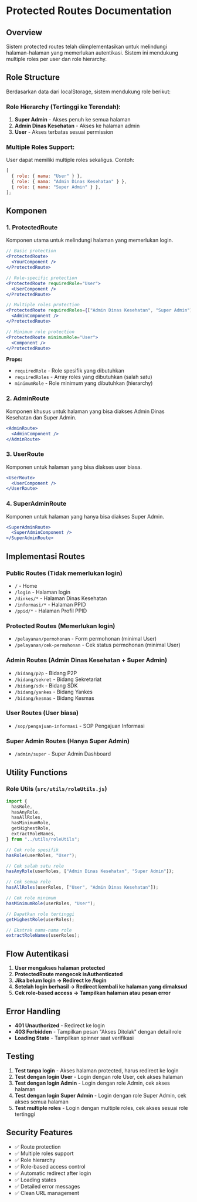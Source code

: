 # Protected Routes Documentation

## Overview

Sistem protected routes telah diimplementasikan untuk melindungi halaman-halaman yang memerlukan autentikasi. Sistem ini mendukung multiple roles per user dan role hierarchy.

## Role Structure

Berdasarkan data dari localStorage, sistem mendukung role berikut:

### Role Hierarchy (Tertinggi ke Terendah):

1. **Super Admin** - Akses penuh ke semua halaman
2. **Admin Dinas Kesehatan** - Akses ke halaman admin
3. **User** - Akses terbatas sesuai permission

### Multiple Roles Support:

User dapat memiliki multiple roles sekaligus. Contoh:

```javascript
[
  { role: { nama: "User" } },
  { role: { nama: "Admin Dinas Kesehatan" } },
  { role: { nama: "Super Admin" } },
];
```

## Komponen

### 1. ProtectedRoute

Komponen utama untuk melindungi halaman yang memerlukan login.

```jsx
// Basic protection
<ProtectedRoute>
  <YourComponent />
</ProtectedRoute>

// Role-specific protection
<ProtectedRoute requiredRole="User">
  <UserComponent />
</ProtectedRoute>

// Multiple roles protection
<ProtectedRoute requiredRoles={["Admin Dinas Kesehatan", "Super Admin"]}>
  <AdminComponent />
</ProtectedRoute>

// Minimum role protection
<ProtectedRoute minimumRole="User">
  <Component />
</ProtectedRoute>
```

**Props:**

- `requiredRole` - Role spesifik yang dibutuhkan
- `requiredRoles` - Array roles yang dibutuhkan (salah satu)
- `minimumRole` - Role minimum yang dibutuhkan (hierarchy)

### 2. AdminRoute

Komponen khusus untuk halaman yang bisa diakses Admin Dinas Kesehatan dan Super Admin.

```jsx
<AdminRoute>
  <AdminComponent />
</AdminRoute>
```

### 3. UserRoute

Komponen untuk halaman yang bisa diakses user biasa.

```jsx
<UserRoute>
  <UserComponent />
</UserRoute>
```

### 4. SuperAdminRoute

Komponen untuk halaman yang hanya bisa diakses Super Admin.

```jsx
<SuperAdminRoute>
  <SuperAdminComponent />
</SuperAdminRoute>
```

## Implementasi Routes

### Public Routes (Tidak memerlukan login)

- `/` - Home
- `/login` - Halaman login
- `/dinkes/*` - Halaman Dinas Kesehatan
- `/informasi/*` - Halaman PPID
- `/ppid/*` - Halaman Profil PPID

### Protected Routes (Memerlukan login)

- `/pelayanan/permohonan` - Form permohonan (minimal User)
- `/pelayanan/cek-permohonan` - Cek status permohonan (minimal User)

### Admin Routes (Admin Dinas Kesehatan + Super Admin)

- `/bidang/p2p` - Bidang P2P
- `/bidang/sekret` - Bidang Sekretariat
- `/bidang/sdk` - Bidang SDK
- `/bidang/yankes` - Bidang Yankes
- `/bidang/kesmas` - Bidang Kesmas

### User Routes (User biasa)

- `/sop/pengajuan-informasi` - SOP Pengajuan Informasi

### Super Admin Routes (Hanya Super Admin)

- `/admin/super` - Super Admin Dashboard

## Utility Functions

### Role Utils (`src/utils/roleUtils.js`)

```javascript
import {
  hasRole,
  hasAnyRole,
  hasAllRoles,
  hasMinimumRole,
  getHighestRole,
  extractRoleNames,
} from "../utils/roleUtils";

// Cek role spesifik
hasRole(userRoles, "User");

// Cek salah satu role
hasAnyRole(userRoles, ["Admin Dinas Kesehatan", "Super Admin"]);

// Cek semua role
hasAllRoles(userRoles, ["User", "Admin Dinas Kesehatan"]);

// Cek role minimum
hasMinimumRole(userRoles, "User");

// Dapatkan role tertinggi
getHighestRole(userRoles);

// Ekstrak nama-nama role
extractRoleNames(userRoles);
```

## Flow Autentikasi

1. **User mengakses halaman protected**
2. **ProtectedRoute mengecek isAuthenticated**
3. **Jika belum login → Redirect ke /login**
4. **Setelah login berhasil → Redirect kembali ke halaman yang dimaksud**
5. **Cek role-based access → Tampilkan halaman atau pesan error**

## Error Handling

- **401 Unauthorized** - Redirect ke login
- **403 Forbidden** - Tampilkan pesan "Akses Ditolak" dengan detail role
- **Loading State** - Tampilkan spinner saat verifikasi

## Testing

1. **Test tanpa login** - Akses halaman protected, harus redirect ke login
2. **Test dengan login User** - Login dengan role User, cek akses halaman
3. **Test dengan login Admin** - Login dengan role Admin, cek akses halaman
4. **Test dengan login Super Admin** - Login dengan role Super Admin, cek akses semua halaman
5. **Test multiple roles** - Login dengan multiple roles, cek akses sesuai role tertinggi

## Security Features

- ✅ Route protection
- ✅ Multiple roles support
- ✅ Role hierarchy
- ✅ Role-based access control
- ✅ Automatic redirect after login
- ✅ Loading states
- ✅ Detailed error messages
- ✅ Clean URL management
